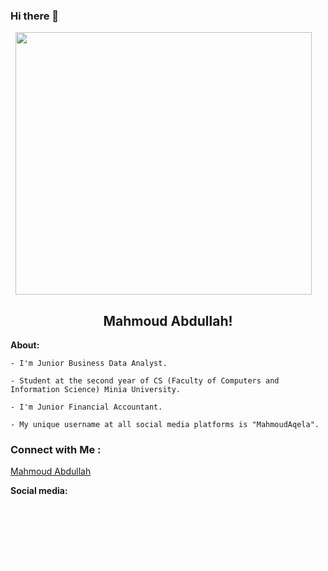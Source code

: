 ### Hi there 👋
  <img src="https://blogger.googleusercontent.com/img/a/AVvXsEj0tvhBBDpk3nsmC-nXwsARL5l0QJc4MBMouBIDgHuaLsoOZ01Wqq0UiqH_zSXYLc2UKCLTb7cZZPLyjR_ryRwX1o2lJrCOBkp6ulPybpxK6UqtxQW2oIUVZ1-xa4EUH_xDAsZCjnoDQTq7EKn8gpsF-OqIqf6iLA1DfycZTbp5-lSnXNZXhTSKdQ=s16000" width="97%" height="420px" style="margin: 0 auto; display: block;" alt="">
  
  <h2 align="center">
        Mahmoud Abdullah!
    </h2>
 <head>
      <link rel="stylesheet" href="https://cdn.jsdelivr.net/npm/bootstrap-icons@1.10.5/font/bootstrap-icons.css">
 </head>


<!-- Typing SVG by DenverCoder1 - https://github.com/DenverCoder1/readme-typing-svg -->
  <p>
        <strong>About:</strong>
    </p>
    
    - I'm Junior Business Data Analyst.
    
    - Student at the second year of CS (Faculty of Computers and Information Science) Minia University.
    
    - I'm Junior Financial Accountant.
    
    - My unique username at all social media platforms is "MahmoudAqela".


### Connect with Me :

<div class="badge-base LI-profile-badge" data-locale="en_US" data-size="medium" data-theme="light" data-type="VERTICAL" data-vanity="mahmoudaqela" data-version="v1"><a class="badge-base__link LI-simple-link" href="https://eg.linkedin.com/in/mahmoudaqela?trk=profile-badge">Mahmoud Abdullah</a></div>


<p>
        <strong>Social media:</strong>
   
   
   <ul>
            <li style="list-style: none; padding: 4px; margin-left: 8px;"><a href="https://www.facebook.com/MahmoudAqela" style="color: #fff; text-decoration: none;" target="_blank"><i class="bi bi-facebook" style="color: #1877f2;"></i> Facebook</a></li>
            <li style="list-style: none; padding: 4px; margin-left: 8px;"><a href="https://twitter.com/MahmoudAqela" style="color: #fff; text-decoration: none;" target="_blank"><i class="bi bi-twitter" style="color: #1da1f2;"></i> Twitter</a></li>
            <li style="list-style: none; padding: 4px; margin-left: 8px;"><a href="https://www.github.com/MahmoudAqela" style="color: #fff; text-decoration: none;" target="_blank"><i class="bi bi-github" style="color: #bd2c00;"></i> GitHub</a></li>
            <li style="list-style: none; padding: 4px; margin-left: 8px;"><a href="https://www.linkedin.com/in/mahmoudaqela" style="color: #fff; text-decoration: none;" target="_blank"><i class="bi bi-linkedin" style="color: #0a66c2;"></i> LikedIN</a></li>
        </ul>
    </p>
